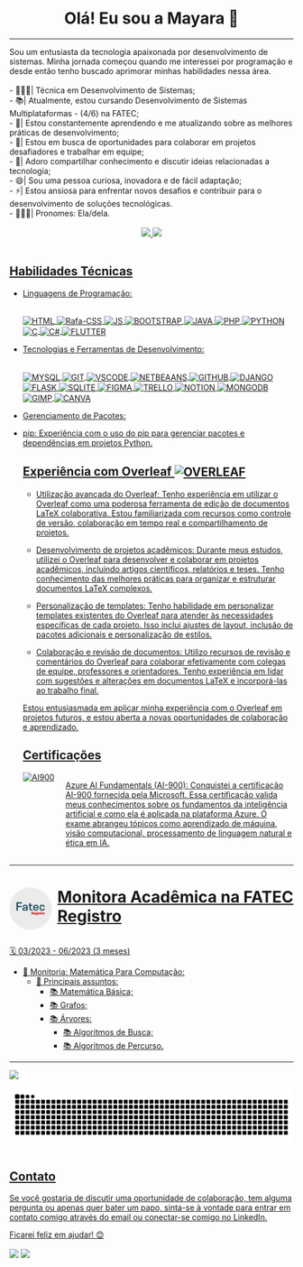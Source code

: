 <h1 align="center">Olá! Eu sou a Mayara 👋</h1>
<hr>
Sou um entusiasta da tecnologia apaixonada por desenvolvimento de sistemas. Minha jornada começou quando me interessei por programação e desde então tenho buscado aprimorar minhas habilidades nessa área.
<br>
<br>
- 👩🏽‍💻| Técnica em Desenvolvimento de Sistemas;<br>
- 📚|  Atualmente, estou cursando Desenvolvimento de Sistemas Multiplataformas - (4/6) na FATEC;<br>
- 🌱| Estou constantemente aprendendo e me atualizando sobre as melhores práticas de desenvolvimento;<br>
- 👯| Estou em busca de oportunidades para colaborar em projetos desafiadores e trabalhar em equipe;<br>
- 💬| Adoro compartilhar conhecimento e discutir ideias relacionadas a tecnologia;<br>
- 😄| Sou uma pessoa curiosa, inovadora e de fácil adaptação;<br>
- ⚡| Estou ansiosa para enfrentar novos desafios e contribuir para o desenvolvimento de soluções tecnológicas.<br>
- 👩🏽‍💻| Pronomes: Ela/dela.<br><br>

<div align="center">
  <a href="https://github.com/mayarakaren">
  <img height="150em" src="https://github-readme-stats.vercel.app/api?username=mayarakaren&show_icons=true&theme=dracula&include_all_commits=true&count_private=true"/>
  <img height="150em" src="https://github-readme-stats.vercel.app/api/top-langs/?username=mayarakaren&layout=compact&langs_count=7&theme=dracula"/>
</div>
  <div style="display: inline_block"><br>
    
   ## Habilidades Técnicas

- Linguagens de Programação:<br><br>
  
  <img align="center" alt="HTML" height="50" src="https://simpleicons.org/icons/html5.svg">
  <img align="center" alt="Rafa-CSS" height="50" src="https://simpleicons.org/icons/css3.svg">
  <img align="center" alt="JS" height="50" src="https://simpleicons.org/icons/javascript.svg">
  <img align="center" alt="BOOTSTRAP" height="50" src="https://simpleicons.org/icons/bootstrap.svg"/>
  <img align="center" alt="JAVA" height="50" src="https://cdn4.iconfinder.com/data/icons/logos-brands-5/24/java-512.png"/>
  <img align="center" alt="PHP" height="50" src="https://simpleicons.org/icons/php.svg">
  <img align="center" alt="PYTHON" height="50" src="https://simpleicons.org/icons/python.svg"/>
  <img align="center" alt="C" height="50" src="https://simpleicons.org/icons/c.svg"/>
  <img align="center" alt="C#" height="50" src="https://simpleicons.org/icons/csharp.svg"/>
  <img align="center" alt="FLUTTER" height="50" src="https://simpleicons.org/icons/flutter.svg"/>
    
 - Tecnologias e Ferramentas de Desenvolvimento:<br><br>
    
    <img align="center" alt="MYSQL" height="50" src="https://simpleicons.org/icons/mysql.svg">
    <img align="center" alt="GIT" height="50" src="https://simpleicons.org/icons/git.svg"/>
    <img align="center" alt="VSCODE" height="50" src="https://simpleicons.org/icons/visualstudiocode.svg"/>
    <img align="center" alt="NETBEAANS" height="50" src="https://simpleicons.org/icons/apachenetbeanside.svg"/>
    <img align="center" alt="GITHUB" height="50" src="https://simpleicons.org/icons/github.svg"/>
    <img align="center" alt="DJANGO" height="50" src="https://simpleicons.org/icons/django.svg"/>
    <img align="center" alt="FLASK" height="50" src="https://simpleicons.org/icons/flask.svg"/>
    <img align="center" alt="SQLITE" height="50" src="https://simpleicons.org/icons/sqlite.svg"/>
    <img align="center" alt="FIGMA" height="50" src="https://simpleicons.org/icons/figma.svg"/>
    <img align="center" alt="TRELLO" height="50" src="https://simpleicons.org/icons/trello.svg"/>
    <img align="center" alt="NOTION" height="50" src="https://simpleicons.org/icons/notion.svg"/>
    <img align="center" alt="MONGODB" height="50" src="https://simpleicons.org/icons/mongodb.svg"/> 
    <img align="center" alt="GIMP" height="50" src="https://simpleicons.org/icons/gimp.svg"/>
    <img align="center" alt="CANVA" height="50" src="https://simpleicons.org/icons/canva.svg"/> 
    

  - Gerenciamento de Pacotes:
  - pip: Experiência com o uso do pip para gerenciar pacotes e dependências em projetos Python.
    <br>
    ## Experiência com Overleaf  <img align="center" alt="OVERLEAF" height="50" src="https://simpleicons.org/icons/overleaf.svg"/>

    - Utilização avançada do Overleaf: Tenho experiência em utilizar o Overleaf como uma poderosa ferramenta de edição de documentos LaTeX colaborativa. 
    Estou familiarizada com recursos como controle de versão, colaboração em tempo real e compartilhamento de projetos.

    - Desenvolvimento de projetos acadêmicos: Durante meus estudos, utilizei o Overleaf para desenvolver e colaborar em projetos acadêmicos, 
    incluindo artigos científicos, relatórios e teses. Tenho conhecimento das melhores práticas para organizar e estruturar documentos LaTeX complexos.

    - Personalização de templates: Tenho habilidade em personalizar templates existentes do Overleaf para atender às necessidades específicas de cada projeto. 
    Isso inclui ajustes de layout, inclusão de pacotes adicionais e personalização de estilos.

    - Colaboração e revisão de documentos: Utilizo recursos de revisão e comentários do Overleaf para colaborar efetivamente com colegas de equipe, professores e orientadores. 
    Tenho experiência em lidar com sugestões e alterações em documentos LaTeX e incorporá-las ao trabalho final.

    Estou entusiasmada em aplicar minha experiência com o Overleaf em projetos futuros, e estou aberta a novas oportunidades de colaboração e aprendizado.

    ## Certificações

    <div style="display: flex; align-items: flex-start;">
      <img src="https://learn.microsoft.com/pt-br/media/learn/certification/badges/microsoft-certified-fundamentals-badge.svg" alt="AI900" height="150" style="margin-right: 20px;" />
      <p style="flex: 1;">Azure AI Fundamentals (AI-900): Conquistei a certificação AI-900 fornecida pela Microsoft. Essa certificação valida meus conhecimentos sobre os fundamentos da inteligência artificial e como ela é aplicada na plataforma Azure. O exame abrangeu tópicos como aprendizado de máquina, visão computacional, processamento de linguagem natural e ética em IA.</p>
    </div>

   
  ---

# <img src="https://github.com/davitorress/davitorress/raw/main/assets/fatec-registro.jpeg" width="75px" style="margin-right: 10px; border-radius: 99%" align="left"> Monitora Acadêmica na FATEC Registro

<br>🗓️ 03/2023 - 06/2023 (3 meses)
    
<ul>
  <li>
    📌 Monitoria: Matemática Para Computação:
    <ul>
      <li>📌 Principais assuntos:
        <ul>
          <li>📚 Matemática Básica;</li>
          <li>📚 Grafos;</li>
          <li>📚 Árvores:
            <ul>
              <li>📚 Algoritmos de Busca;</li>
              <li>📚 Algoritmos de Percurso.</li>
            </ul>
          </li>
        </ul>
      </li>
    </ul>
  </li>
</ul>

---
</div>
  
  <!--   profile-green-animate -->
![](./profile-3d-contrib/profile-green-animate.svg)

<!--   grid-snake -->
![](https://github.com/BEPb/BEPb/blob/output/github-contribution-grid-snake.svg)

<!--   skyline 
<a href="https://skyline.github.com/BEPb/2022"><img src="./assets/2022.gif" alt="" width="auto" height="auto" /></a>
-->
  ##
  
 <div> 
   
   ## Contato

Se você gostaria de discutir uma oportunidade de colaboração, tem alguma pergunta ou apenas quer bater um papo, sinta-se à vontade para entrar em contato comigo através do email ou conectar-se comigo no LinkedIn.

Ficarei feliz em ajudar! 😊<br><br>
     <a href = "mailto:mayaramarques9738@gmail.com"><img src="https://img.shields.io/badge/-Gmail-%23333?style=for-the-badge&logo=gmail&logoColor=white" target="_blank"></a>
     <a href="https://www.linkedin.com/in/mayara-karen-808059211/" target="_blank"><img src="https://img.shields.io/badge/-LinkedIn-%230077B5?style=for-the-badge&logo=linkedin&logoColor=white" target="_blank"></a> 
      
</div>
